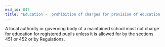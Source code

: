 ```yaml
---
esd_id: 847
title: "Education -  prohibition of charges for provision of education at a maintained school"
---
```


A local authority or governing body of a maintained school must not charge for education for registered pupils unless it is allowed for by the sections 451 or 452 or by Regulations.


